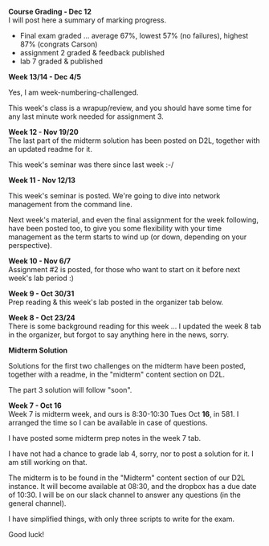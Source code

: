 **Course Grading - Dec 12**  
I will post here a summary of marking progress.

- Final exam graded ... average 67%, lowest 57% (no failures), highest 87% (congrats Carson)
- assignment 2 graded & feedback published
- lab 7 graded & published

**Week 13/14 - Dec 4/5**  

Yes, I am week-numbering-challenged.

This week's class is a wrapup/review, and you should have some time for any last
minute work needed for assignment 3.



**Week 12 - Nov 19/20**  
The last part of the midterm solution has been posted on D2L,
together with an updated readme for it.

This week's seminar was there since last week :-/

**Week 11 - Nov 12/13**

This week's seminar is posted. We're going to dive into network
management from the command line.

Next week's material, and even the final assignment for the week following,
have been posted too, to give you some flexibility with your time
management as the term starts to wind up (or down, depending on your perspective).

**Week 10 - Nov 6/7**  
Assignment #2 is posted, for those who want to start on it
before next week's lab period :)

**Week 9 - Oct 30/31**  
Prep reading & this week's lab posted in the organizer tab below.

**Week 8 - Oct 23/24**  
There is some background reading for this week ... I updated the week 8 tab
in the organizer, but forgot to say anything here in the news,
sorry.

**Midterm Solution**

Solutions for the first two challenges on the midterm have been posted, together with a readme, in
the "midterm" content section on D2L.

The part 3 solution will follow "soon".

**Week 7 - Oct 16**  
Week 7 is midterm week, and ours is 8:30-10:30 Tues Oct **16**, in 581.
I arranged the time so I can be available in case of
questions. 

I have posted some midterm prep notes in the week 7 tab.

I have not had a chance to grade lab 4, sorry, nor to post a solution for it.
I am still working on that.

The midterm is to be found in the "Midterm"  content section of our D2L instance.
It will become available at 08:30, and the dropbox has a due date of 10:30.
I will be on our slack channel to answer any questions (in the general channel).

I have simplified things, with only three scripts to write for the exam.

Good luck!

